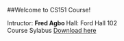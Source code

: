 ##Welcome to CS151 Course!

<div>
Intructor: <strong> Fred Agbo </strong>
Hall: Ford Hall 102
</div>
<div>
Course Sylabus <a href=""> Download here </a>

</div>
